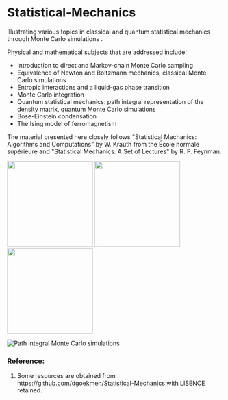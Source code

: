 # Statistical-Mechanics
Illustrating various topics in classical and quantum statistical mechanics through Monte Carlo simulations .

Physical and mathematical subjects that are addressed include:
* Introduction to direct and Markov-chain Monte Carlo sampling
* Equivalence of Newton and Boltzmann mechanics, classical Monte Carlo simulations
* Entropic interactions and a liquid-gas phase transition
* Monte Carlo integration
* Quantum statistical mechanics: path integral representation of the density matrix, quantum Monte Carlo simulations
* Bose-Einstein condensation
* The Ising model of ferromagnetism

The material presented here closely follows "Statistical Mechanics: Algorithms and Computations" by W. Krauth from the École normale supérieure and "Statistical Mechanics: A Set of Lectures" by R. P. Feynman.

<img src="img/ising.gif" width="200" height="200" /> <img src="img/XY_small.gif" width="200" height="200" /> <img src="img/heisenberg_small.gif" width="200" height="200" />

![Path integral Monte Carlo simulations](img/snapshot_00043.png)

### Reference:
1. Some resources are obtained from https://github.com/dgoekmen/Statistical-Mechanics with LISENCE retained.
